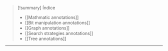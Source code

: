 > [!summary] Índice
> -  [[Mathmatic annotations]]
> -  [[Bit manipulation annotations]]
> -  [[Graph annotations]]
> - [[Search strategies annotations]]
> - [[Tree annotations]]

---